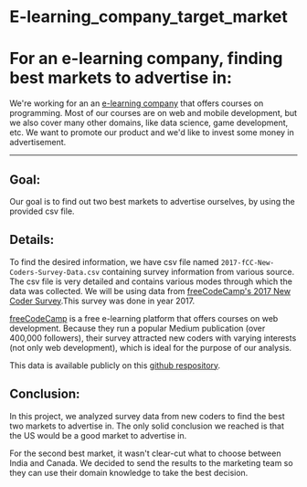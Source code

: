 # E-learning_company_target_market

# For an e-learning company, finding best markets to advertise in:

We're working for an an [e-learning company](https://www.freecodecamp.org/) that offers courses on programming. Most of our courses are on web and mobile development, but we also cover many other domains, like data science, game development, etc. We want to promote our product and we'd like to invest some money in advertisement.
*****************************
## Goal:
Our goal is to find out two best markets to advertise ourselves, by using the provided csv file.

## Details:
To find the desired information, we have csv file named `2017-fCC-New-Coders-Survey-Data.csv` containing survey information from various source. The csv file is very detailed and contains various modes through which the data was collected.
We will be using data from [freeCodeCamp's 2017 New Coder Survey](https://medium.freecodecamp.org/we-asked-20-000-people-who-they-are-and-how-theyre-learning-to-code-fff5d668969).This survey was done in year 2017.

[freeCodeCamp](https://www.freecodecamp.org/) is a free e-learning platform that offers courses on web development. Because they run a popular Medium publication (over 400,000 followers), their survey attracted new coders with varying interests (not only web development), which is ideal for the purpose of our analysis.

This data is available publicly on this [github respository](https://github.com/freeCodeCamp/2017-new-coder-survey).

## Conclusion:
In this project, we analyzed survey data from new coders to find the best two markets to advertise in. The only solid conclusion we reached is that the US would be a good market to advertise in.

For the second best market, it wasn't clear-cut what to choose between India and Canada. We decided to send the results to the marketing team so they can use their domain knowledge to take the best decision.
